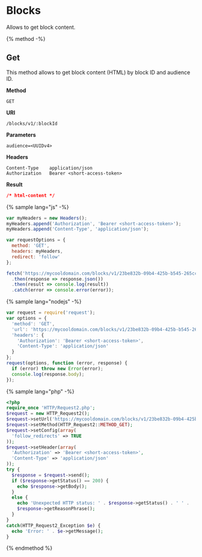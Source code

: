 # Blocks

Allows to get block content.

{% method -%}
## Get

This method allows to get block content (HTML) by block ID and audience ID.

**Method**

    GET
    
**URI**

    /blocks/v1/:blockId

**Parameters**

	audience=<UUIDv4>

**Headers**

    Content-Type	application/json
    Authorization   Bearer <short-access-token>
    
**Result**
```json
/* html-content */
```

{% sample lang="js" -%}
```javascript
var myHeaders = new Headers();
myHeaders.append('Authorization', 'Bearer <short-access-token>');
myHeaders.append('Content-Type', 'application/json');

var requestOptions = {
  method: 'GET',
  headers: myHeaders,
  redirect: 'follow'
};

fetch('https://mycooldomain.com/blocks/v1/23be832b-09b4-425b-b545-265cc5d9e4b2?audience=4da8815b-43c2-442f-a482-2eb31ae3c1c5', requestOptions)
  .then(response => response.json())
  .then(result => console.log(result))
  .catch(error => console.error(error));
```

{% sample lang="nodejs" -%}
```javascript
var request = require('request');
var options = {
  'method': 'GET',
  'url': 'https://mycooldomain.com/blocks/v1/23be832b-09b4-425b-b545-265cc5d9e4b2?audience=4da8815b-43c2-442f-a482-2eb31ae3c1c5',
  'headers': {
    'Authorization': 'Bearer <short-access-token>',
    'Content-Type': 'application/json'
  }
};
request(options, function (error, response) { 
  if (error) throw new Error(error);
  console.log(response.body);
});
```

{% sample lang="php" -%}
```php
<?php
require_once 'HTTP/Request2.php';
$request = new HTTP_Request2();
$request->setUrl('https://mycooldomain.com/blocks/v1/23be832b-09b4-425b-b545-265cc5d9e4b2?audience=4da8815b-43c2-442f-a482-2eb31ae3c1c5');
$request->setMethod(HTTP_Request2::METHOD_GET);
$request->setConfig(array(
  'follow_redirects' => TRUE
));
$request->setHeader(array(
  'Authorization' => 'Bearer <short-access-token>',
  'Content-Type' => 'application/json'
));
try {
  $response = $request->send();
  if ($response->getStatus() == 200) {
    echo $response->getBody();
  }
  else {
    echo 'Unexpected HTTP status: ' . $response->getStatus() . ' ' .
    $response->getReasonPhrase();
  }
}
catch(HTTP_Request2_Exception $e) {
  echo 'Error: ' . $e->getMessage();
}
```
{% endmethod %}
